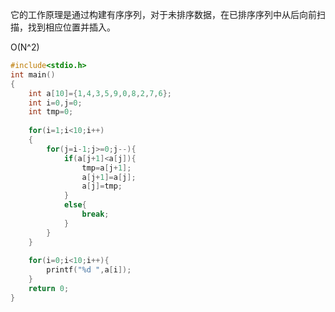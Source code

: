 它的工作原理是通过构建有序序列，对于未排序数据，在已排序序列中从后向前扫描，找到相应位置并插入。

O(N^2)


```C++
#include<stdio.h>
int main()
{
	int a[10]={1,4,3,5,9,0,8,2,7,6};
	int i=0,j=0;
	int tmp=0;
	
	for(i=1;i<10;i++)
	{
		for(j=i-1;j>=0;j--){
			if(a[j+1]<a[j]){
				tmp=a[j+1];
				a[j+1]=a[j];
				a[j]=tmp;
			}
			else{
				break;
			}
		}
	}
	
	for(i=0;i<10;i++){
		printf("%d ",a[i]);
	}
	return 0;
}
 
```